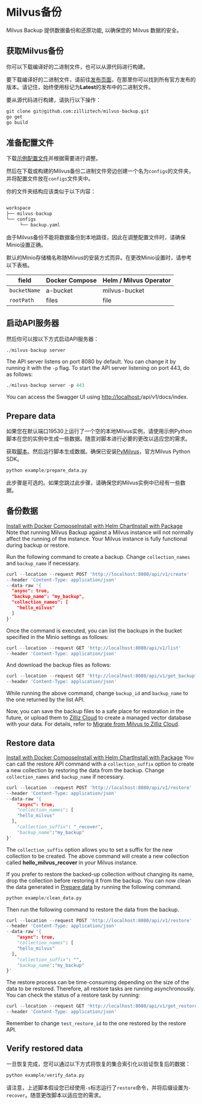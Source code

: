 Milvus备份
===

Milvus Backup 提供数据备份和还原功能, 以确保您的 Milvus 数据的安全。

获取Milvus备份
----------

你可以下载编译好的二进制文件，也可以从源代码进行构建。

要下载编译好的二进制文件，请前往[发布页面](https://github.com/zilliztech/milvus-backup/releases)，在那里你可以找到所有官方发布的版本。请记住，始终使用标记为**Latest**的发布中的二进制文件。

要从源代码进行构建，请执行以下操作：

```python
git clone git@github.com:zilliztech/milvus-backup.git
go get
go build

```

准备配置文件
------

下载[示例配置文件](https://raw.githubusercontent.com/zilliztech/milvus-backup/master/configs/backup.yaml)并根据需要进行调整。

然后在下载或构建的Milvus备份二进制文件旁边创建一个名为`configs`的文件夹，并将配置文件放在`configs`文件夹中。

你的文件夹结构应该类似于以下内容：

```python

workspace
├── milvus-backup
└── configs
     └── backup.yaml

```

由于Milvus备份不能将数据备份到本地路径，因此在调整配置文件时，请确保Minio设置正确。

默认的Minio存储桶名称随Milvus的安装方式而异。在更改Minio设置时，请参考以下表格。

| field | Docker Compose | Helm / Milvus Operator |
| --- | --- | --- |
| `bucketName` | a-bucket | milvus-bucket |
| `rootPath` | files | file |

启动API服务器
--------

然后你可以按以下方式启动API服务器：

```python
./milvus-backup server

```

The API server listens on port 8080 by default. You can change it by running it with the `-p` flag. To start the API server listening on port 443, do as follows:

```python
./milvus-backup server -p 443

```

You can access the Swagger UI using <http://localhost:>/api/v1/docs/index.

Prepare data
------------

如果您在默认端口19530上运行了一个空的本地Milvus实例，请使用示例Python脚本在您的实例中生成一些数据。随意对脚本进行必要的更改以适应您的需求。

获取[脚本](https://raw.githubusercontent.com/zilliztech/milvus-backup/main/example/prepare_data.py)。然后运行脚本生成数据。确保已安装[PyMilvus](https://pypi.org/project/pymilvus/)，官方Milvus Python SDK。

```python
python example/prepare_data.py

```

此步骤是可选的。如果您跳过此步骤，请确保您的Milvus实例中已经有一些数据。

备份数据
----

[Install with Docker Compose](attu_install-docker.md)[Install with Helm Chart](attu_install-helm.md)[Install with Package](attu_install-package.md)
Note that running Milvus Backup against a Milvus instance will not normally affect the running of the instance. Your Milvus instance is fully functional during backup or restore.

Run the following command to create a backup. Change `collection_names` and `backup_name` if necessary.

```python
curl --location --request POST 'http://localhost:8080/api/v1/create' 
--header 'Content-Type: application/json' 
--data-raw '{
  "async": true,
  "backup_name": "my_backup",
  "collection_names": [
    "hello_milvus"
  ]
}'

```

Once the command is executed, you can list the backups in the bucket specified in the Minio settings as follows:

```python
curl --location --request GET 'http://localhost:8080/api/v1/list' 
--header 'Content-Type: application/json'

```

And download the backup files as follows:

```python
curl --location --request GET 'http://localhost:8080/api/v1/get_backup?backup_id=<test_backup_id>&backup_name=my_backup' 
--header 'Content-Type: application/json'

```

While running the above command, change `backup_id` and `backup_name` to the one returned by the list API.

Now, you can save the backup files to a safe place for restoration in the future, or upload them to [Zilliz Cloud](https://cloud.zilliz.com) to create a managed vector database with your data. For details, refer to [Migrate from Milvus to Zilliz Cloud](https://zilliz.com/doc/migrate_from_milvus-2x).

Restore data
------------

[Install with Docker Compose](attu_install-docker.md)[Install with Helm Chart](attu_install-helm.md)[Install with Package](attu_install-package.md)
You can call the restore API command with a `collection_suffix` option to create a new collection by restoring the data from the backup. Change `collection_names` and `backup_name` if necessary.

```python
curl --location --request POST 'http://localhost:8080/api/v1/restore' 
--header 'Content-Type: application/json' 
--data-raw '{
    "async": true,
    "collection_names": [
    "hello_milvus"
  ],
    "collection_suffix": "_recover",
    "backup_name":"my_backup"
}'

```

The `collection_suffix` option allows you to set a suffix for the new collection to be created. The above command will create a new collection called **hello_milvus_recover** in your Milvus instance.

If you prefer to restore the backed-up collection without changing its name, drop the collection before restoring it from the backup. You can now clean the data generated in [Prepare data](#Prepare-data) by running the following command.

```python
python example/clean_data.py

```

Then run the following command to restore the data from the backup.

```python
curl --location --request POST 'http://localhost:8080/api/v1/restore' 
--header 'Content-Type: application/json' 
--data-raw '{
    "async": true,
    "collection_names": [
    "hello_milvus"
  ],
    "collection_suffix": "",
    "backup_name":"my_backup"
}'

```

The restore process can be time-consuming depending on the size of the data to be restored. Therefore, all restore tasks are running asynchronously. You can check the status of a restore task by running:

```python
curl --location --request GET 'http://localhost:8080/api/v1/get_restore?id=<test_restore_id>' 
--header 'Content-Type: application/json'

```

Remember to change `test_restore_id` to the one restored by the restore API.

Verify restored data
--------------------

一旦恢复完成，您可以通过以下方式将恢复的集合索引化以验证恢复后的数据：

```python
python example/verify_data.py

```

请注意，上述脚本假设您已经使用`-s`标志运行了`restore`命令，并将后缀设置为`-recover`。随意更改脚本以适应您的需求。

